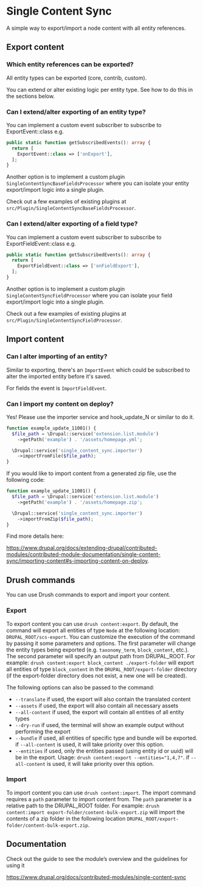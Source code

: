 # Single Content Sync

A simple way to export/import a node content with all entity references.

## Export content

### Which entity references can be exported?

All entity types can be exported (core, contrib, custom).

You can extend or alter existing logic per entity type. See how to do this in the sections below.

### Can I extend/alter exporting of an entity type?

You can implement a custom event subscriber to subscribe to ExportEvent::class e.g.

```php
public static function getSubscribedEvents(): array {
  return [
    ExportEvent::class => ['onExport'],
  ];
}
```

Another option is to implement a custom plugin `SingleContentSyncBaseFieldsProcessor` where you can isolate your entity export/import logic into a single plugin.

Check out a few examples of existing plugins at `src/Plugin/SingleContentSyncBaseFieldsProcessor`.

### Can I extend/alter exporting of a field type?

You can implement a custom event subscriber to subscribe to ExportFieldEvent::class e.g.

```php
public static function getSubscribedEvents(): array {
  return [
    ExportFieldEvent::class => ['onFieldExport'],
  ];
}
```

Another option is to implement a custom plugin `SingleContentSyncFieldProcessor` where you can isolate your field export/import logic into a single plugin.

Check out a few examples of existing plugins at `src/Plugin/SingleContentSyncFieldProcessor`.

## Import content

### Can I alter importing of an entity?

Similar to exporting, there's an `ImportEvent` which
could be subscribed to alter the imported entity before it's saved.

For fields the event is `ImportFieldEvent`.

### Can I import my content on deploy?

Yes! Please use the importer service and hook_update_N or similar to do it.

```php
function example_update_11001() {
  $file_path = \Drupal::service('extension.list.module')
    ->getPath('example') . '/assets/homepage.yml';

  \Drupal::service('single_content_sync.importer')
    ->importFromFile($file_path);
}
```

If you would like to import content from a generated zip file,
use the following code:

```php
function example_update_11001() {
  $file_path = \Drupal::service('extension.list.module')
    ->getPath('example') . '/assets/homepage.zip';

  \Drupal::service('single_content_sync.importer')
    ->importFromZip($file_path);
}
```

Find more details here:

https://www.drupal.org/docs/extending-drupal/contributed-modules/contributed-module-documentation/single-content-sync/importing-content#s-importing-content-on-deploy.

## Drush commands

You can use Drush commands to export and import your content.

### Export

To export content you can use `drush content:export`. By default, the command will export all entities of type `Node` at the following location: `DRUPAL_ROOT/scs-export`.
You can customize the execution of the command by passing it some parameters and options.
The first parameter will change the entity types being exported (e.g. `taxonomy_term`, `block_content`, etc.).
The second parameter will specify an output path from DRUPAL_ROOT.
For example: `drush content:export block_content ./export-folder` will export all entities of type `block_content` in the `DRUPAL_ROOT/export-folder` directory (if the export-folder directory does not exist, a new one will be created).

The following options can also be passed to the command:

-   `--translate` if used, the export will also contain the translated content
-   `--assets` if used, the export will also contain all necessary assets
-   `--all-content` if used, the export will contain all entities of all entity types
-   `--dry-run` if used, the terminal will show an example output without performing the export
-   `--bundle` if used, all entities of specific type and bundle will be exported. if `--all-content` is used, it will take priority over this option.
-   `--entities` if used, only the entities passed (using entity id or uuid) will be in the export. Usage: `drush content:export --entities="1,4,7"`. if `--all-content` is used, it will take priority over this option.

### Import

To import content you can use `drush content:import`. The import command requires a `path` parameter to import content from.
The `path` parameter is a relative path to the DRUPAL_ROOT folder.
For example: `drush content:import export-folder/content-bulk-export.zip` will import the contents of a zip folder in the following location `DRUPAL_ROOT/export-folder/content-bulk-export.zip`.

## Documentation

Check out the guide to see the module’s overview and the guidelines for using it

https://www.drupal.org/docs/contributed-modules/single-content-sync
